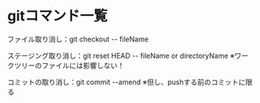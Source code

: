 # gitコマンド一覧
ファイル取り消し：git checkout -- fileName

ステージング取り消し：git reset HEAD -- fileName or directoryName
    ※ワークツリーのファイルには影響しない！

コミットの取り消し：git commit --amend
    ※但し、pushする前のコミットに限る
